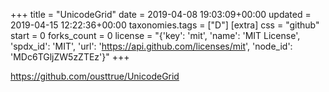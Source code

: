 +++
title = "UnicodeGrid"
date = 2019-04-08 19:03:09+00:00
updated = 2019-04-15 12:22:36+00:00
taxonomies.tags = ["D"]
[extra]
css = "github"
start = 0
forks_count = 0
license = "{'key': 'mit', 'name': 'MIT License', 'spdx_id': 'MIT', 'url': 'https://api.github.com/licenses/mit', 'node_id': 'MDc6TGljZW5zZTEz'}"
+++

<https://github.com/ousttrue/UnicodeGrid>


